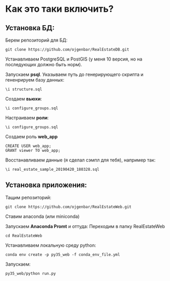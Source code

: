 # Как это таки включить?

## Установка БД:
Берем репозиторий для БД:

    git clone https://github.com/ojgenbar/RealEstateDB.git

Устанавливаем PostgreSQL и PostGIS (у меня 10 версия, но на последующих должно быть норм).

Запускаем **psql**.
Указываем путь до генерирующего скрипта и гененрируем базу данных:

    \i structure.sql

Создаем **вьюхи**:

    \i configure_groups.sql

Настраиваем **роли**:

    \i configure_groups.sql

Создаем роль **web_app**

    CREATE USER web_app;
    GRANT viewer TO web_app;

Восстанавливаем данные (я сделал сэмпл для тебя), например так:

    \i real_estate_sample_20190420_180328.sql


## Установка приложения:

Тащим репозиторий:

    git clone https://github.com/ojgenbar/RealEstateWeb.git

Ставим anaconda (или miniconda)

Запускаем **Anaconda Promt** и оттуда:
Переходим в папку RealEstateWeb

    cd RealEstateWeb

Устанавливаем локальную среду python:
    
    conda env create -p py35_web -f conda_env_file.yml

Запускаем:
    
    py35_web/python run.py


